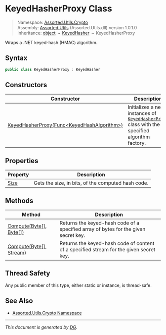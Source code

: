 ﻿# KeyedHasherProxy Class

> Namespace: [Assorted.Utils.Crypto](index.md#assortedutilscrypto-namespace)\
> Assembly: [Assorted.Utils](index.md) (Assorted.Utils.dll) version 1.0.1.0\
> Inheritance: [object](https://docs.microsoft.com/en-us/dotnet/api/system.object) `→` [KeyedHasher](Assorted.Utils.Crypto.KeyedHasher.md) `→` KeyedHasherProxy

Wraps a .NET keyed-hash (HMAC) algorithm.

## Syntax

```csharp
public class KeyedHasherProxy : KeyedHasher
```

## Constructors

Constructor | Description
--- | ---
[KeyedHasherProxy(Func\<KeyedHashAlgorithm>)](Assorted.Utils.Crypto.KeyedHasherProxy.-ctor.md) | Initializes a new instances of [`KeyedHasherProxy`](Assorted.Utils.Crypto.KeyedHasherProxy.md) class with the specified algorithm factory.

## Properties

Property | Description
--- | ---
[Size](Assorted.Utils.Crypto.KeyedHasherProxy.Size.md) | Gets the size, in bits, of the computed hash code.

## Methods

Method | Description
--- | ---
[Compute(Byte[], Byte[])](Assorted.Utils.Crypto.KeyedHasherProxy.Compute.md#computebyte-byte) | Returns the keyed-hash code of a specified array of bytes for the given secret key.
[Compute(Byte[], Stream)](Assorted.Utils.Crypto.KeyedHasherProxy.Compute.md#computebyte-stream) | Returns the keyed-hash code of content of a specified stream for the given secret key.

## Thread Safety

Any public member of this type, either static or instance, is thread\-safe.

## See Also

- [Assorted.Utils.Crypto Namespace](index.md#assortedutilscrypto-namespace)

---

_This document is generated by [DG](https://github.com/Khojasteh/dg)._
